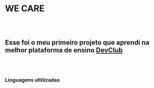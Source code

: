 <h1>WE CARE </h1>
<br>
<br>
<h2>Esse foi o meu primeiro projeto que aprendi na melhor plataforma de ensino <a href="https://rodolfomori.com.br/devclub">DevClub</a></h2>
<br>
<br>
<h3>Linguagens ultilizadas</h3>
